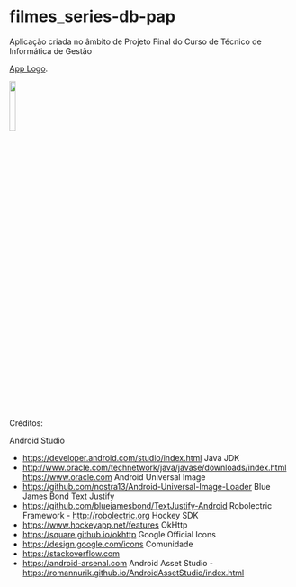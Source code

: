 # filmes_series-db-pap
Aplicação criada no âmbito de Projeto Final do Curso de Técnico de Informática de Gestão

[App Logo](http://i.imgur.com/bOuAeZE.png).

<img src="http://i.imgur.com/bOuAeZE.png" width="15%"></img>

Créditos:

Android Studio 
- https://developer.android.com/studio/index.html
Java JDK 
- http://www.oracle.com/technetwork/java/javase/downloads/index.html	https://www.oracle.com
Android Universal Image 
- https://github.com/nostra13/Android-Universal-Image-Loader
Blue James Bond Text Justify 
- https://github.com/bluejamesbond/TextJustify-Android
Robolectric Framework -
http://robolectric.org
Hockey SDK 
- https://www.hockeyapp.net/features
OkHttp 
- https://square.github.io/okhttp
Google Official Icons 
- https://design.google.com/icons
Comunidade 
- https://stackoverflow.com 
- https://android-arsenal.com
Android Asset Studio 
-https://romannurik.github.io/AndroidAssetStudio/index.html

